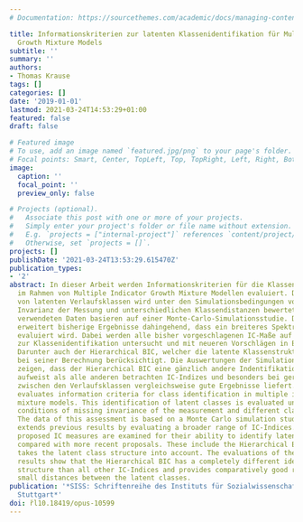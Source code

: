 ```yaml
---
# Documentation: https://sourcethemes.com/academic/docs/managing-content/

title: Informationskriterien zur latenten Klassenidentifikation für Multiple Indicator
  Growth Mixture Models
subtitle: ''
summary: ''
authors:
- Thomas Krause
tags: []
categories: []
date: '2019-01-01'
lastmod: 2021-03-24T14:53:29+01:00
featured: false
draft: false

# Featured image
# To use, add an image named `featured.jpg/png` to your page's folder.
# Focal points: Smart, Center, TopLeft, Top, TopRight, Left, Right, BottomLeft, Bottom, BottomRight.
image:
  caption: ''
  focal_point: ''
  preview_only: false

# Projects (optional).
#   Associate this post with one or more of your projects.
#   Simply enter your project's folder or file name without extension.
#   E.g. `projects = ["internal-project"]` references `content/project/deep-learning/index.md`.
#   Otherwise, set `projects = []`.
projects: []
publishDate: '2021-03-24T13:53:29.615470Z'
publication_types:
- '2'
abstract: In dieser Arbeit werden Informationskriterien für die Klassenidentifikation
  im Rahmen von Multiple Indicator Growth Mixture Modellen evaluiert. Diese Identifikation
  von latenten Verlaufsklassen wird unter den Simulationsbedingungen von fehlender
  Invarianz der Messung und unterschiedlichen Klassendistanzen bewertet. Die dabei
  verwendeten Daten basieren auf einer Monte-Carlo-Simulationsstudie. Dieses Paper
  erweitert bisherige Ergebnisse dahingehend, dass ein breiteres Spektrum an IC-Indizes
  evaluiert wird. Dabei werden alle bisher vorgeschlagenen IC-Maße auf ihre Fähigkeit
  zur Klassenidentifikation untersucht und mit neueren Vorschlägen in Bezug gesetzt.
  Darunter auch der Hierarchical BIC, welcher die latente Klassenstruktur explizit
  bei seiner Berechnung berücksichtigt. Die Auswertungen der Simulationsergebnisse
  zeigen, dass der Hierarchical BIC eine gänzlich andere Indentifikationsstruktur
  aufweist als alle anderen betrachten IC-Indizes und besonders bei geringer Distanz
  zwischen den Verlaufsklassen vergleichsweise gute Ergebnisse liefert.  This paper
  evaluates information criteria for class identification in multiple indicator growth
  mixture models. This identification of latent classes is evaluated under the simulation
  conditions of missing invariance of the measurement and different class distances.
  The data of this assessment is based on a Monte Carlo simulation study. This paper
  extends previous results by evaluating a broader range of IC-Indices. All previously
  proposed IC measures are examined for their ability to identify latent classes and
  compared with more recent proposals. These include the Hierarchical BIC, which explicitly
  takes the latent class structure into account. The evaluations of the simulation
  results show that the Hierarchical BIC has a completely different identification
  structure than all other IC-Indices and provides comparatively good results with
  small distances between the latent classes.
publication: '*SISS: Schriftenreihe des Instituts für Sozialwissenschaften der Universität
  Stuttgart*'
doi: r̆l10.18419/opus-10599
---
```

